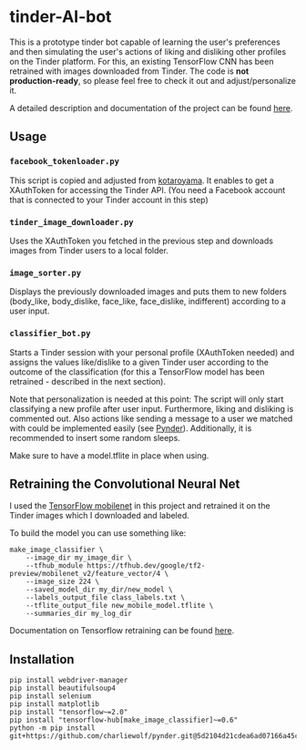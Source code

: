 # tinder-AI-bot
This is a prototype tinder bot capable of learning the user's preferences and then simulating the user's actions of liking and disliking other profiles on the Tinder platform. For this, an existing TensorFlow CNN has been retrained with images downloaded from Tinder. The code is **not production-ready**, so please feel free to check it out and adjust/personalize it.

A detailed description and documentation of the project can be found [here](https://google.com).

## Usage

### `facebook_tokenloader.py`

This script is copied and adjusted from [kotaroyama](https://github.com/kotaroyama/Get-Tinder-XAuthToken/blob/main/get_tinder_auth.py). It enables to get a XAuthToken for accessing the Tinder API. (You need a Facebook account that is connected to your Tinder account in this step)

### `tinder_image_downloader.py`

Uses the XAuthToken you fetched in the previous step and downloads images from Tinder users to a local folder.

### `image_sorter.py`

Displays the previously downloaded images and puts them to new folders (body_like, body_dislike, face_like, face_dislike, indifferent) according to a user input.

### `classifier_bot.py`

Starts a Tinder session with your personal profile (XAuthToken needed) and assigns the values like/dislike to a given Tinder user according to the outcome of the classification (for this a TensorFlow model has been retrained - described in the next section).

Note that personalization is needed at this point: The script will only start classifying a new profile after user input. Furthermore, liking and disliking is commented out. Also actions like sending a message to a user we matched with could be implemented easily (see [Pynder](https://github.com/charliewolf/pynder)). Additionally, it is recommended to insert some random sleeps.

Make sure to have a model.tflite in place when using.

## Retraining the Convolutional Neural Net

I used the [TensorFlow mobilenet](https://github.com/tensorflow/models/tree/master/research/slim/nets/mobilenet) in this project and retrained it on the Tinder images which I downloaded and labeled.

To build the model you can use something like:

    make_image_classifier \
        --image_dir my_image_dir \
        --tfhub_module https://tfhub.dev/google/tf2-preview/mobilenet_v2/feature_vector/4 \
        --image_size 224 \
        --saved_model_dir my_dir/new_model \
        --labels_output_file class_labels.txt \
        --tflite_output_file new_mobile_model.tflite \
        --summaries_dir my_log_dir

Documentation on Tensorflow retraining can be found [here](https://github.com/tensorflow/hub/tree/master/tensorflow_hub/tools/make_image_classifier).

## Installation

    pip install webdriver-manager
    pip install beautifulsoup4
    pip install selenium
    pip install matplotlib
    pip install "tensorflow~=2.0"
    pip install "tensorflow-hub[make_image_classifier]~=0.6"
    python -m pip install git+https://github.com/charliewolf/pynder.git@5d2104d21cdea6ad07166a45c3e91864113d6e3e

